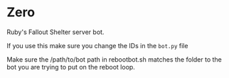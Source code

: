# Zero
Ruby's Fallout Shelter server bot.

If you use this make sure you change the IDs in the ``bot.py`` file

Make sure the /path/to/bot path in rebootbot.sh matches the folder to the bot you are trying to put on the reboot loop.